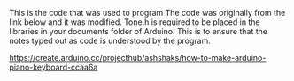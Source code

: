 This is the code that was used to program
The code was originally from the link below and it was modified.
Tone.h is required to be placed in the libraries in your documents folder of Arduino. This is to ensure that the notes typed out as code is understood by the program.
 
https://create.arduino.cc/projecthub/ashshaks/how-to-make-arduino-piano-keyboard-ccaa6a
